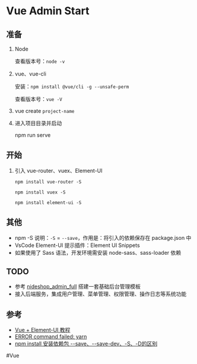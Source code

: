 # Vue Admin Start

## 准备

1. Node

   查看版本号：`node -v`

2. vue、vue-cli

   安装：`npm install @vue/cli -g --unsafe-perm`

   查看版本号：`vue -V `

3. vue create `project-name`

4. 进入项目目录并启动

   npm run serve

## 开始

1. 引入 vue-router、vuex、Element-UI

   `npm install vue-router -S`

   `npm install vuex -S`

   `npm install element-ui -S`

## 其他

* npm -S 说明：`-S` = `--save`，作用是：将引入的依赖保存在 package.json 中
* VsCode Element-UI 提示插件：Element UI Snippets
* 如果使用了 Sass 语法，开发环境需安装 node-sass、sass-loader 依赖

## TODO
* 参考 [nideshop_admin_full](https://github.com/saonian/nideshop_admin_full) 搭建一套基础后台管理模板
* 接入后端服务，集成用户管理、菜单管理、权限管理、操作日志等系统功能

## 参考

* [Vue + Element-UI 教程](https://github.com/yudiandemingzi/mall-manage-system)
* [ERROR command failed: yarn](https://blog.csdn.net/weixin_55042716/article/details/114412159)
* [npm install 安装依赖包 --save、--save-dev、-S、-D的区别](https://blog.csdn.net/aaqingying/article/details/101371352)

#Vue
